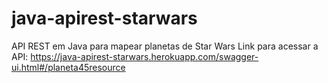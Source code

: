 # java-apirest-starwars
API REST em Java para mapear planetas de Star Wars
Link para acessar a API: https://java-apirest-starwars.herokuapp.com/swagger-ui.html#/planeta45resource
